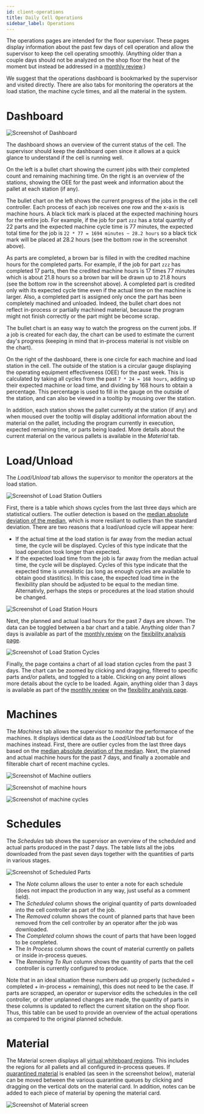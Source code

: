 ```yaml
---
id: client-operations
title: Daily Cell Operations
sidebar_label: Operations
---
```


The operations pages are intended for the floor supervisor. These pages display information about
the past few days of cell operation and allow the supervisor to keep the cell operating smoothly.
(Anything older than a couple days should not be analyzed on the shop floor the heat of the moment but
instead be addressed in a [monthly review](improve-fms.md).)

We suggest that the operations dashboard is bookmarked by the supervisor and visited directly.
There are also tabs for monitoring the operators at the load station, the machine cycle times,
and all the material in the system.

# Dashboard

![Screenshot of Dashboard](assets/insight-dashboard.png)

The dashboard shows an overview of the current status of the cell.
The supervisor should keep the dashboard open since it allows at a quick glance to
understand if the cell is running well.

On the left is a bullet chart showing the current jobs with their completed
count and remaining machining time. On the right is an overview of the
stations, showing the OEE for the past week and information about the pallet
at each station (if any).

The bullet chart on the left shows the current progress of the jobs in the
cell controller. Each process of each job receives one row and the x-axis is
machine hours. A black tick mark is placed at the expected machining hours
for the entire job. For example, if the job for part `zzz` has a total
quantity of 22 parts and the expected machine cycle time is 77 minutes, the
expected total time for the job is `22 * 77 = 1694 minutes ~ 28.2 hours` so a
black tick mark will be placed at 28.2 hours (see the bottom row in the
screenshot above).

As parts are completed, a brown bar is filled in with the credited machine
hours for the completed parts. For example, if the job for part `zzz` has
completed 17 parts, then the credited machine hours is 17 times 77 minutes
which is about 21.8 hours so a brown bar will be drawn up to 21.8 hours (see
the bottom row in the screenshot above). A completed part is credited only with
its expected cycle time even if the actual time on the machine is larger. Also,
a completed part is assigned only once the part has been completely machined and unloaded.
Indeed, the bullet chart does not reflect in-process or partially machined material, because
the program might not finish correctly or the part might be become scrap.

The bullet chart is an easy way to watch the progress on the current jobs. If
a job is created for each day, the chart can be used to estimate the current
day's progress (keeping in mind that in-process material is not visible on
the chart).

On the right of the dashboard, there is one circle for each machine and load station in the cell.
The outside of the station is a circular gauge displaying the operating equipment effectiveness (OEE)
for the past week. This is calculated by taking all cycles from the past `7 * 24 = 168 hours`, adding up
their expected machine or load time, and dividing by 168 hours to obtain a percentage. This percentage is used
to fill in the gauge on the outside of the station, and can also be viewed in a tooltip by mousing over the station.

In addition, each station shows the pallet currently at the station (if any) and when moused over the tooltip will
display additional information about the material on the pallet, including the program currently in execution,
expected remaining time, or parts being loaded. More details about the current material on the various pallets
is available in the _Material_ tab.

# Load/Unload

The _Load/Unload_ tab allows the supervisor to monitor the operators at the load station.

![Screenshot of Load Station Outliers](assets/insight-load-outliers.png)

First, there is a table which shows cycles from the last three days which are
statistical outliers. The outlier detection is based on the [median absolute
deviation of the
median](https://en.wikipedia.org/wiki/Median_absolute_deviation), which is
more resiliant to outliers than the standard deviation. There are two reasons that a load/unload
cycle will appear here:

- If the actual time at the load station is far away from the median actual time, the cycle will be displayed. Cycles of this
  type indicate that the load operation took longer than expected.
- If the expected load time from the job is far away from the median actual time, the cycle will be displayed. Cycles of this
  type indicate that the expected time is unrealistic (as long as enough cycles are available to obtain good stastitics). In this
  case, the expected load time in the flexibility plan should be adjusted to be equal to the median time. Alternativly,
  perhaps the steps or procedures at the load station should be changed.

![Screenshot of Load Station Hours](assets/insight-load-hours.png)

Next, the planned and actual load hours for the past 7 days are shown. The
data can be toggled between a bar chart and a table. Anything older than 7
days is available as part of the [monthly review](improve-fms.md) on the
[flexibility analysis page](client-flexibility-analysis.md).

![Screenshot of Load Station Cycles](assets/insight-load-cycle-graph.png)

Finally, the page contains a chart of all load station cycles from the past 3 days. The chart can
be zoomed by clicking and dragging, filtered to specific parts and/or
pallets, and toggled to a table. Clicking on any point allows more details
about the cycle to be loaded. Again, anything older than 3
days is available as part of the [monthly review](improve-fms.md) on the
[flexibility analysis page](client-flexibility-analysis.md).

# Machines

The _Machines_ tab allows the supervisor to monitor the performance of the
machines. It displays identical data as the _Load/Unload_ tab but for
machines instead. First, there are outlier cycles from the last three days
based on the [median absolute deviation of the
median](https://en.wikipedia.org/wiki/Median_absolute_deviation). Next, the
planned and actual machine hours for the past 7 days, and finally a zoomable
and filterable chart of recent machine cycles.

![Screenshot of Machine outliers](assets/insight-machine-outliers.png)

![Screenshot of machine hours](assets/insight-machine-hours.png)

![Screenshot of machine cycles](assets/insight-machine-cycle-graph.png)

# Schedules

The _Schedules_ tab shows the supervisor an overview of the scheduled and actual parts produced in the past 7 days.
The table lists all the jobs downloaded from the past seven days together with the quantities of parts in various
stages.

![Screenshot of Scheduled Parts](assets/insight-scheduled-parts.png)

- The _Note_ column allows the user to enter a note for each schedule (does not impact the production in any way,
  just useful as a comment field).
- The _Scheduled_ column shows the original quantity of parts downloaded into the cell controller as part of the job.
- The _Removed_ column shows the count of planned parts that have been removed from the cell controller by an operator
  after the job was downloaded.
- The _Completed_ column shows the count of parts that have been logged to be completed.
- The _In Process_ column shows the count of material currently on pallets or inside in-process queues.
- The _Remaining To Run_ column shows the quantity of parts that the cell controller is currently configured
  to produce.

Note that in an ideal situation these numbers add up properly (scheduled = completed + in-process + remaining),
this does not need to be the case. If parts are scrapped, an operator or supervisor edits the schedules in the
cell controller, or other unplanned changes are made, the quantity of parts in these columns is updated to
reflect the current sitation on the shop floor. Thus, this table can be used to provide an overview of the
actual operations as compared to the original planned schedule.

# Material

The Material screen displays all [virtual whiteboard regions](material-tracking.md). This includes the regions for all pallets
and all configured in-process queues. If [quarantined material](material-quarantine.md) is enabled (as seen in the
screenshot below), material can be moved between the various quarantine queues by clicking and dragging on the vertical dots
on the material card. In addition, notes can be added to each piece of material by opening the material card.

![Screenshot of Material screen](assets/insight-operations-material.png)

